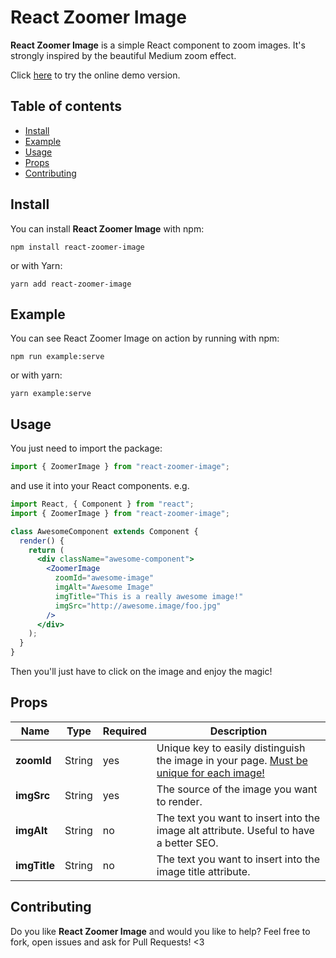 # React Zoomer Image

**React Zoomer Image** is a simple React component to zoom images. It's strongly inspired by the beautiful Medium zoom effect.

Click [here](https://testal.app/react-avengers/) to try the online demo version.

## Table of contents

- [Install](#install)
- [Example](#example)
- [Usage](#usage)
- [Props](#props)
- [Contributing](#contributing)

## Install

You can install **React Zoomer Image** with npm:

```
npm install react-zoomer-image
```

or with Yarn:

```
yarn add react-zoomer-image
```

## Example

You can see React Zoomer Image on action by running with npm:

```
npm run example:serve
```

or with yarn:

```
yarn example:serve
```

## Usage

You just need to import the package:

```js
import { ZoomerImage } from "react-zoomer-image";
```

and use it into your React components. e.g.

```jsx
import React, { Component } from "react";
import { ZoomerImage } from "react-zoomer-image";

class AwesomeComponent extends Component {
  render() {
    return (
      <div className="awesome-component">
        <ZoomerImage
          zoomId="awesome-image"
          imgAlt="Awesome Image"
          imgTitle="This is a really awesome image!"
          imgSrc="http://awesome.image/foo.jpg"
        />
      </div>
    );
  }
}
```

Then you'll just have to click on the image and enjoy the magic!

## Props

| Name         | Type   | Required | Description                                                                                    |
| ------------ | ------ | -------- | ---------------------------------------------------------------------------------------------- |
| **zoomId**   | String | yes      | Unique key to easily distinguish the image in your page. <u>Must be unique for each image!</u> |
| **imgSrc**   | String | yes      | The source of the image you want to render.                                                    |
| **imgAlt**   | String | no       | The text you want to insert into the image alt attribute. Useful to have a better SEO.         |
| **imgTitle** | String | no       | The text you want to insert into the image title attribute.                                    |

## Contributing

Do you like **React Zoomer Image** and would you like to help? Feel free to fork, open issues and ask for Pull Requests! <3
